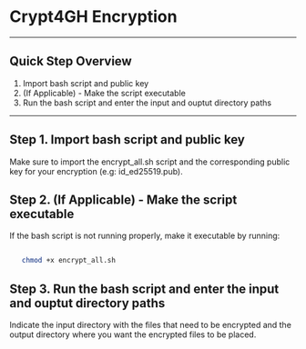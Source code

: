 # Crypt4GH Encryption


------------------------
## Quick Step Overview

1. Import bash script and public key
2. (If Applicable) - Make the script executable 
3. Run the bash script and enter the input and ouptut directory paths

------------------------

## Step 1. Import bash script and public key

Make sure to import the encrypt_all.sh script and the corresponding public key for your encryption (e.g: id_ed25519.pub).

## Step 2. (If Applicable) - Make the script executable

If the bash script is not running properly, make it executable by running: 

```bash

   chmod +x encrypt_all.sh
```

## Step 3. Run the bash script and enter the input and ouptut directory paths

Indicate the input directory with the files that need to be encrypted and the output directory where you want the encrypted files to be placed.
